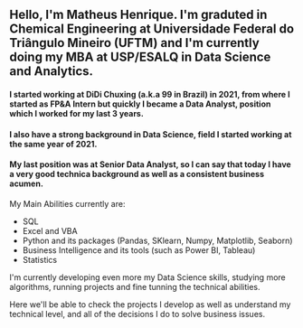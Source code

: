 ## Hello, I'm Matheus Henrique. I'm graduted in Chemical Engineering at Universidade Federal do Triângulo Mineiro (UFTM) and I'm currently doing my MBA at USP/ESALQ in Data Science and Analytics.

#### I started working at DiDi Chuxing (a.k.a 99 in Brazil) in 2021, from where I started as FP&A Intern but quickly I became a Data Analyst, position which I worked for my last 3 years.
#### I also have a strong background in Data Science, field I started working at the same year of 2021.
#### My last position was at Senior Data Analyst, so I can say that today I have a very good technica background as well as a consistent business acumen.

My Main Abilities currently are:

- SQL
- Excel and VBA
- Python and its packages (Pandas, SKlearn, Numpy, Matplotlib, Seaborn)
- Business Intelligence and its tools (such as Power BI, Tableau)
- Statistics

I'm currently developing even more my Data Science skills, studying more algorithms, running projects and fine tunning the technical abilities.

Here we'll be able to check the projects I develop as well as understand my technical level, and all of the decisions I do to solve business issues.

<!--
**matheushbps/matheushbps** is a ✨ _special_ ✨ repository because its `README.md` (this file) appears on your GitHub profile.

Here are some ideas to get you started:

- 🔭 I’m currently working on ...
- 🌱 I’m currently learning ...
- 👯 I’m looking to collaborate on ...
- 🤔 I’m looking for help with ...
- 💬 Ask me about ...
- 📫 How to reach me: ...
- 😄 Pronouns: ...
- ⚡ Fun fact: ...
-->
